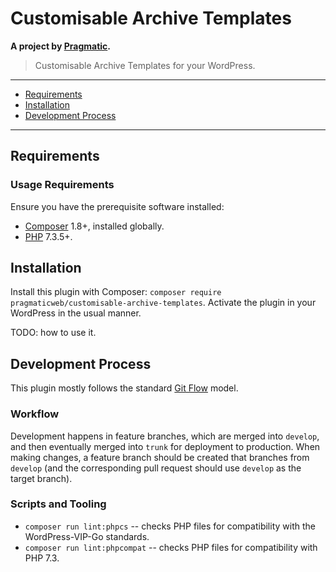 # Customisable Archive Templates

__A project by [Pragmatic](https://pragmatic.agency).__

> Customisable Archive Templates for your WordPress.

---

* [Requirements](#requirements)
* [Installation](#installation)
* [Development Process](#development-process)

---

## Requirements
### Usage Requirements
Ensure you have the prerequisite software installed:

* [Composer](https://getcomposer.org/) 1.8+, installed globally.
* [PHP](https://php.net/) 7.3.5+.


## Installation
Install this plugin with Composer: `composer require pragmaticweb/customisable-archive-templates`. Activate the plugin in your WordPress in the usual manner.

TODO: how to use it.


## Development Process

This plugin mostly follows the standard [Git Flow](http://jeffkreeftmeijer.com/2010/why-arent-you-using-git-flow/) model.

### Workflow
Development happens in feature branches, which are merged into `develop`, and then eventually merged into `trunk` for deployment to production. When making changes, a feature branch should be created that branches from `develop` (and the corresponding pull request should use `develop` as the target branch).

### Scripts and Tooling
* `composer run lint:phpcs` -- checks PHP files for compatibility with the WordPress-VIP-Go standards.
* `composer run lint:phpcompat` -- checks PHP files for compatibility with PHP 7.3.

